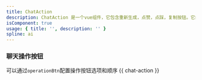 ```yaml
---
title: ChatAction
description: ChatAction 是一个vue组件，它包含重新生成，点赞，点踩，复制按钮。它内置Clipboard可以复制聊天内容，提供按钮的交互样式，监听operation事件由业务层实现具体逻辑
isComponent: true
usage: { title: '', description: '' }
spline: ai
---
```


### 聊天操作按钮
可以通过`operationBtn`配置操作按钮选项和顺序
{{ chat-action }}




